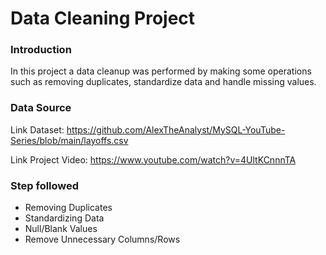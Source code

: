 
# Data Cleaning Project


### Introduction

In this project a data cleanup was performed by making some operations such as removing duplicates, standardize data and handle missing values.


### Data Source

Link Dataset: https://github.com/AlexTheAnalyst/MySQL-YouTube-Series/blob/main/layoffs.csv

Link Project Video: https://www.youtube.com/watch?v=4UltKCnnnTA


### Step followed

- Removing Duplicates
- Standardizing Data
- Null/Blank Values
- Remove Unnecessary Columns/Rows
